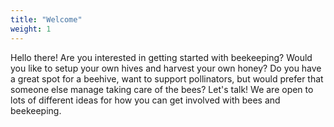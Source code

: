 ```yaml
---
title: "Welcome"
weight: 1
---
```


Hello there! Are you interested in getting started with beekeeping? Would you like to setup your own hives and harvest your own honey? Do you have a great spot for a beehive, want to support pollinators, but would prefer that someone else manage taking care of the bees? Let's talk! We are open to lots of different ideas for how you can get involved with bees and beekeeping.